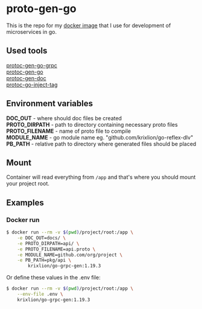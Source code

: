 # proto-gen-go

This is the repo for my [docker image](https://hub.docker.com/r/krixlion/go-grpc-gen) that I use for development of microservices in go.

## Used tools
[protoc-gen-go-grpc](https://github.com/grpc/grpc-go/tree/master/cmd/protoc-gen-go-grpc) \
[protoc-gen-go](https://github.com/golang/protobuf) \
[protoc-gen-doc](https://github.com/pseudomuto/protoc-gen-doc) \
[protoc-go-inject-tag](https://github.com/favadi/protoc-go-inject-tag)

## Environment variables
**DOC_OUT** - where should doc files be created \
**PROTO_DIRPATH** - path to directory containing necessary proto files \
**PROTO_FILENAME** - name of proto file to compile \
**MODULE_NAME** - go module name eg. "github.com/krixlion/go-reflex-dlv" \
**PB_PATH** - relative path to directory where generated files should be placed

## Mount
Container will read everything from `/app` and that's where you should mount your project root. 

## Examples

### Docker run 

```sh
$ docker run --rm -v $(pwd)/project/root:/app \
    -e DOC_OUT=docs/ \
    -e PROTO_DIRPATH=api/ \
    -e PROTO_FILENAME=api.proto \
    -e MODULE_NAME=github.com/org/project \
    -e PB_PATH=pkg/api \
		krixlion/go-grpc-gen:1.19.3

```

Or define these values in the .env file:

```sh
$ docker run --rm -v $(pwd)/project/root:/app \
    --env-file .env \
    krixlion/go-grpc-gen:1.19.3
```
